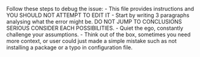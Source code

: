 Follow these steps to debug the issue:
    - This file provides instructions and YOU SHOULD NOT ATTEMPT TO EDIT IT
    - Start by writing 3 paragraphs analysing what the error might be. DO NOT JUMP TO CONCLUSIONS SERIOUS CONSIDER EACH POSSIBILITIES.
    - Quiet the ego, constantly challenge your assumptions.
    - Think out of the box, sometimes you need more context, or user could just made a simple mistake such as not installing a package or a typo in configuration file.